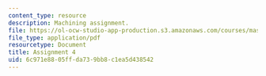 ```yaml
---
content_type: resource
description: Machining assignment.
file: https://ol-ocw-studio-app-production.s3.amazonaws.com/courses/mas-863-how-to-make-almost-anything-fall-2002/6c971e8805ffda739bb8c1ea5d438542_assignment4.pdf
file_type: application/pdf
resourcetype: Document
title: Assignment 4
uid: 6c971e88-05ff-da73-9bb8-c1ea5d438542
---
```

